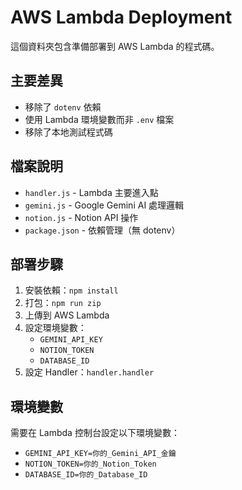 # AWS Lambda Deployment

這個資料夾包含準備部署到 AWS Lambda 的程式碼。

## 主要差異
- 移除了 `dotenv` 依賴
- 使用 Lambda 環境變數而非 `.env` 檔案
- 移除了本地測試程式碼

## 檔案說明
- `handler.js` - Lambda 主要進入點
- `gemini.js` - Google Gemini AI 處理邏輯
- `notion.js` - Notion API 操作
- `package.json` - 依賴管理（無 dotenv）

## 部署步驟
1. 安裝依賴：`npm install`
2. 打包：`npm run zip` 
3. 上傳到 AWS Lambda
4. 設定環境變數：
   - `GEMINI_API_KEY`
   - `NOTION_TOKEN` 
   - `DATABASE_ID`
5. 設定 Handler：`handler.handler`

## 環境變數
需要在 Lambda 控制台設定以下環境變數：
- `GEMINI_API_KEY=你的_Gemini_API_金鑰`
- `NOTION_TOKEN=你的_Notion_Token`
- `DATABASE_ID=你的_Database_ID`
